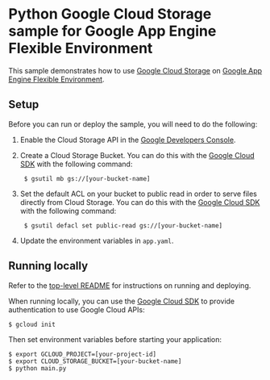 # Python Google Cloud Storage sample for Google App Engine Flexible Environment

This sample demonstrates how to use [Google Cloud Storage](https://cloud.google.com/storage/) on [Google App Engine Flexible Environment](https://cloud.google.com/appengine).

## Setup

Before you can run or deploy the sample, you will need to do the following:

1. Enable the Cloud Storage API in the [Google Developers Console](https://console.developers.google.com/project/_/apiui/apiview/storage/overview).

2. Create a Cloud Storage Bucket. You can do this with the [Google Cloud SDK](https://cloud.google.com/sdk) with the following command:

        $ gsutil mb gs://[your-bucket-name]

3. Set the default ACL on your bucket to public read in order to serve files directly from Cloud Storage. You can do this with the [Google Cloud SDK](https://cloud.google.com/sdk) with the following command:

        $ gsutil defacl set public-read gs://[your-bucket-name]

4. Update the environment variables in ``app.yaml``.

## Running locally

Refer to the [top-level README](../README.md) for instructions on running and deploying.

When running locally, you can use the [Google Cloud SDK](https://cloud.google.com/sdk) to provide authentication to use Google Cloud APIs:

    $ gcloud init

Then set environment variables before starting your application:

    $ export GCLOUD_PROJECT=[your-project-id]
    $ export CLOUD_STORAGE_BUCKET=[your-bucket-name]
    $ python main.py
